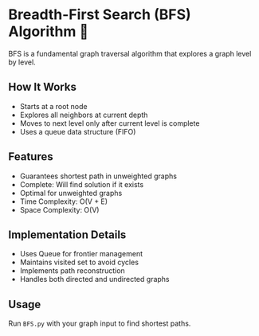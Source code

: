 # Breadth-First Search (BFS) Algorithm 🌳

BFS is a fundamental graph traversal algorithm that explores a graph level by level.

## How It Works
- Starts at a root node
- Explores all neighbors at current depth
- Moves to next level only after current level is complete
- Uses a queue data structure (FIFO)

## Features
- Guarantees shortest path in unweighted graphs
- Complete: Will find solution if it exists
- Optimal for unweighted graphs
- Time Complexity: O(V + E)
- Space Complexity: O(V)

## Implementation Details
- Uses Queue for frontier management
- Maintains visited set to avoid cycles
- Implements path reconstruction
- Handles both directed and undirected graphs

## Usage
Run `BFS.py` with your graph input to find shortest paths. 